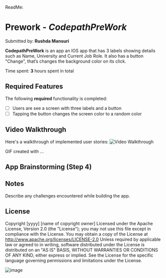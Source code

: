 ReadMe:
# Prework - *CodepathPreWork*

Submitted by: **Rushda Mansuri**

**CodepathPreWork** is an app an IOS app that has 3 labels showing details such as Name, University and Current Job Role. It also has a button "Change", that’s changes the background color on its click.

Time spent: **3** hours spent in total

## Required Features
The following **required** functionality is completed:
- [ ] Users are see a screen with three labels and a button
- [ ] Tapping the button changes the screen color to a random color
 
## Video Walkthrough
Here's a walkthrough of implemented user stories:
<img src='http://i.imgur.com/link/to/your/gif/file.gif' title='Video Walkthrough' width='' alt='Video Walkthrough' />
<!-- Replace this with whatever GIF tool you used! -->
GIF created with ...  
<!-- Recommended tools:
[Kap](https://getkap.co/) for macOS
[ScreenToGif](https://www.screentogif.com/) for Windows
[peek](https://github.com/phw/peek) for Linux. -->
## App Brainstorming (Step 4)
## Notes
Describe any challenges encountered while building the app.
## License
Copyright [yyyy] [name of copyright owner]
Licensed under the Apache License, Version 2.0 (the "License");
    you may not use this file except in compliance with the License.
    You may obtain a copy of the License at
http://www.apache.org/licenses/LICENSE-2.0
Unless required by applicable law or agreed to in writing, software
    distributed under the License is distributed on an "AS IS" BASIS,
    WITHOUT WARRANTIES OR CONDITIONS OF ANY KIND, either express or implied.
    See the License for the specific language governing permissions and
    limitations under the License.

![image](https://github.com/RushdaMansuri/CodePath-Prework/assets/101844644/65e521f2-4edf-486e-bbea-bafdeaff36ff)

